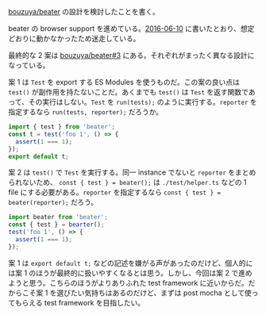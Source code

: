 [bouzuya/beater][] の設計を検討したことを書く。

beater の browser support を進めている。[2016-06-10][] に書いたとおり、想定どおりに動かなかったため迷走している。

最終的な 2 案は [bouzuya/beater#3](https://github.com/bouzuya/beater/issues/3) にある。それぞれがまったく異なる設計になっている。

案 1 は `Test` を export する ES Modules を使うものだ。この案の良い点は `test()` が副作用を持たないことだ。あくまでも `test()` は `Test` を返す関数であって、その実行はしない。`Test` を `run(tests);` のように実行する。`reporter` を指定するなら `run(tests, reporter);` だろうか。

```js
import { test } from 'beater';
const t = test('foo 1', () => {
  assert(1 === 1);
});
export default t;
```

案 2 は `test()` で `Test` を実行する。同一 instance でないと `reporter` をまとめられないため、 `const { test } = beater();` は `./test/helper.ts` などの 1 file にする必要がある。`reporter` を指定するなら `const { test } = beater(reporter);` だろう。

```js
import beater from 'beater';
const { test } = bearter();
test('foo 1', () => {
  assert(1 === 1);
});
```

案 1 は `export default t;` などの記述を嫌がる声があったのだけど、個人的には案 1 のほうが最終的に扱いやすくなるとは思う。しかし、今回は案 2 で進めようと思う。こちらのほうがよりありふれた test framework に近いからだ。だからこそ案 1 を選びたい気持ちはあるのだけど、まずは post mocha として使ってもらえる test framework を目指したい。

[2016-06-10]: https://blog.bouzuya.net/2016/06/10/
[bouzuya/beater]: https://github.com/bouzuya/beater
